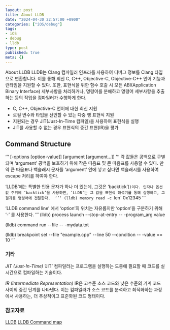 ```yaml
---
layout: post
title: About LLDB
date: "2024-04-30 22:57:00 +0900"
categories: ["iOS/debug"]
tags:
- iOS
- debug
- lldb
type: post
published: true
meta: {}
---
```

About LLDB
LLDB는 Clang 컴파일러 인프라를 사용하여 디버그 정보를 Clang 타입으로 변환합니다. 이를 통해 최신 C, C++, Objective-C, Objective-C++ 언어 기능과 런타임을 지원할 수 있다. 또한, 표현식을 위한 함수 호출 시 모든 ABI(Application Binary Interface) 세부사항을 처리하거나, 명령어를 분해하고 명령어 세부사항을 추출하는 등의 작업을 컴파일러가 수행하게 한다. 

- C, C++, Objective-C 언어에 대한 최신 지원
- 로컬 변수와 타입을 선언할 수 있는 다중 행 표현식 지원
- 지원되는 경우 JIT(Just-In-Time 컴파일)을 사용하여 표현식을 실행
- JIT를 사용할 수 없는 경우 표현식의 중간 표현(IR)을 평가

## Command Structure
‘’‘
<noun> <verb> [-options [option-value]] [argument [argument...]]
’‘’
각 값들은 공백으로 구별되며 ‘argument’ 공백을 보호하기 위해 작은 따옴표 및 큰 따옴표를 사용할 수 있다. 만약 큰 따옴표나 백슬래시 문자를 ‘argument’ 안에 넣고 싶다면 백슬래시를 사용하여 escape 처리를 하여야 한다. 

‘LLDB’에는 특별한 인용 문자가 하나 더 있는데, 그것은 ‘backtick’(`)이다. 인자나 옵션 값 주위에 ‘backtick’을 사용하면, ‘LLDB’는 그 값을 표현식 해석기를 통해 실행하고, 그 결과를 명령어에 전달한다. 
‘’‘
(lldb) memory read -c `len` 0x12345
’‘’

‘LLDB command line’ 에서 ‘option’의 위치는 자유롭지만 ‘option’을 구분하기 위해 ‘-’ 를 사용한다. 
‘’’
(lldb) process launch --stop-at-entry -- -program_arg value

(lldb) command run --file -- -mydata.txt

(lldb) breakpoint set --file "example.cpp" --line 50 --condition -- -value == 10
‘’’

### 기타
*JIT (Just-In-Time)*
‘JIT’ 컴파일러는 프로그램을 실행하는 도중에 필요할 때 코드를 실시간으로 컴파일하는 기술이다.

*IR (Intermediate Representation)*
IR은 고수준 소스 코드와 낮은 수준의 기계 코드 사이의 중간 단계를 나타낸다. 이는 컴파일러가 소스 코드를 분석하고 최적화하는 과정에서 사용하는, 더 추상적이고 표준화된 코드 형태이다. 

### 참고자료
[LLDB](https://lldb.llvm.org/index.html)
[LLDB Command map](https://lldb.llvm.org/use/map.html)